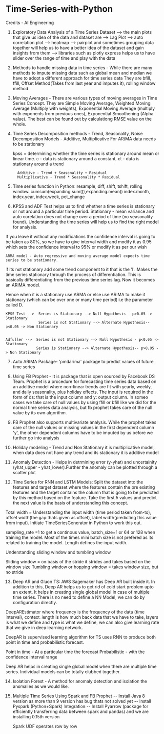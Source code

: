 # Time-Series-with-Python

Credits - AI Engineering 

1) Exploratory Data Analysis of a Time Series Dataset
    --> the main plots that give us idea of the data and dataset are 
                --> Lag Plot
                --> auto correlation plot
                --> heatmap
                --> pairplot and sometimes grouping data together will help us to have a better idea of the dataset and gain insights from them
                --> libraries such as plotly express helps us to have slider over the range of time and play with the data


2) Methods to handle missing data in time series - While there are many methods to impute missing data such as global mean and median we have to adopt a different approach for time series data
        They are bfill, ffill, Offset Method(Takes from last year and imputes it), rolling window method

3) Moving Averages - There are various types of moving averages in Time Series Concept. 
   They are Simple Moving Average, Weighted Moving Average (Multiply with weights), Exponential Moving Average (multiply with exponents from previous ones), Exponential              Smoothening (Alpha value). The best can be found out by calculationg RMSE value on the whole.
   
4) Time Series Decomposition methods - Trend, Seasonality, Noise
               Decomposition Models - Additive, Multiplicative
               For AR/MA data needs to be stationary
    
    kpss = determining whether the time series is stationary around mean or linear time. 
         c - data is stationary around a constant, ct - data is stationary around a trend
         
         Additive - Trend + Seasonality + Residual
         Multiplicative - Trend * Seasonality * Residual
         
 5) Time series function in Python: resample, diff, shift, tshift, rolling window. cumsum(expanding.sum()),expanding.mean() index.month, index.year, index.week, pct_change
 
 6) KPSS and ADF Test helps us to find whether a time series is stationary or not around a particular time period. Stationary - mean variance and auto corelation does not change     over a period of time (no seasonality found). Understanding the time series will help us to find the right model for analysis.
 
 If you leave it without any modifications the confidence interval is going to be taken as 80%, so we have to give interval width and modify it as 0.95 which sets the confidence interval to 95% or modify it as per our wish
 
    ARMA model - Auto regressive and moving average model expects time series to be stationary.
    
   if its not stationary add some trend component to it that is the 'I'. Makes the time series stationary through the process of differentiation. This is basically differentiating from the previous time series lag. Now it becomes an ARIMA model.           
    
 Hence when it is a stationary use ARMA or else use ARIMA to make it stationary (which can be over one or many time period) i.e the parameter called D.
    
    KPSS Test -->  Series is Stationary --> Null Hypothesis - p>0.05 -> Stationary
                   Series is not Stationary --> Alternate Hypothesis-- p<0.05 -> Non Stationary
                   
                   
    Adfuller -->  Series is not Stationary --> Null Hypothesis - p<0.05 -> Stationary
                  Series is Stationary --> Alternate Hypothesis-- p>0.05 -> Non Stationary
                   
                   
7) Auto ARIMA Package- 'pmdarima' package to predict values of future time series

8) Using FB Prophet - It is package that is open sourced by Facebook DS Team. Prophet is a procedure for forecasting time series data based on an additive model where non-linear trends are fit with yearly, weekly, and daily seasonality, plus holiday effects. The input is required in the form of ds: that is the input column and y: output column. In someo cases we take care of null values by using ffill or bfill like we did for the normal time series data analysis, but fb prophet takes care of the null value by its own algorithm.

9) FB Prophet also supports multivariate analysis. While the prophet takes care of the null values or missing values in the first dependent column 'y', the other dependent columns have to be imputed by us before we further go into analysis

10) Holiday modeling - Trend and Non Stationary it is multiplicative model, when data does not have any trend and its stationary it is additive model
                   
11) Anomaly Detection - Helps in detrmining error (y-yhat) and uncertainity (yhat_upper - yhat_lower).Further the anomaly can be plotted through a scatter plot 

12) Time Series for RNN and LSTM Models: Split the dataset into the features and target dataset where the features contain the pre existing features and the target contains the column that is going to be predicted by this method based on the feature. Take the first 5 values and predict the next value is the basis of understanding this concept.

Total width = Understanding the input width (time period taken from-to), offset width(the gap thats given as offset), label width(predicting this value from input). Initiate TimeSeriesGenerator in Python to work this out.

sampling_rate =1 to get a continous value, batch_size=1 or 64 or 128 when training the model. Most of the times mini batch size is not prefered as its related to training the model. Length defines the input width.

Understanding sliding window and tumbling window

Sliding window = on basis of the stride it strides and takes based on the window size
Tumbling window or hopping window = takes window size, but no stride

13) Deep AR and Gluon TS: AWS Sagemaker has Deep AR built inside it. In addition to this, Deep AR helps us to get rid of cold start problem upto an extent. It helps in creating single global model in case of multiple time series. There is no need to define a NN Model, we can do by configuration directly.

DeepAREstimator where frequency is the frequency of the data (time interval), context_length is how much back data that we have to take, layers is what we define and type is what we define, we can also give learning rate that we give in deep learning network.

DeepAR is supervised learning algorithm for TS uses RNN to produce both point in time and probabilistic forecast. 

Point in time - At a particular time the forecast
Probabilistic - with the confidence interval range

Deep AR helps in creating single global model when there are multiple time series. Individual models can be totally clubbed together. 

14) Isolation Forest - A method for anomaly detection and isolation the anomalies as we would like.

15) Multiple Time Series Using Spark and FB Prophet
        -- Install Java 8 version as more than 9 version has bug thats not solved yet
        -- Install Pyspark (Python+Spark) Integration
        -- Install Pyarrow (package for efficiently transferring data between spark and pandas) and we are installing 0.15th version
        
    Spark UDF operates row by row
        


